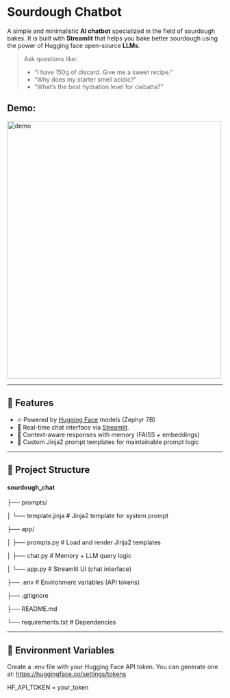 # Sourdough Chatbot

A simple and minimalistic **AI chatbot** specialized in the field of sourdough bakes. It is built with **Streamlit** that helps you bake better sourdough using the power of Hugging face open-source **LLMs**.

> Ask questions like:
> - “I have 150g of discard. Give me a sweet recipe.”
> - “Why does my starter smell acidic?”
> - “What’s the best hydration level for ciabatta?”

## Demo:
<img src="https://github.com/user-attachments/assets/b6a0c8b0-e8f2-447a-8f14-dcca037cf285" alt="demo" width="500" height="600">

---

## 🚀 Features

- 🔥 Powered by [Hugging Face](https://huggingface.co/) models (Zephyr 7B)
- 💬 Real-time chat interface via [Streamlit](https://streamlit.io/).
- 🤖 Context-aware responses with memory (FAISS + embeddings)
- 🌿 Custom Jinja2 prompt templates for maintainable prompt logic

---

## 📁 Project Structure

#### sourdough_chat


├── prompts/

│   └── template.jinja       # Jinja2 template for system prompt

├── app/

│   ├── prompts.py           # Load and render Jinja2 templates

│   ├── chat.py              # Memory + LLM query logic

│   └── app.py               # Streamlit UI (chat interface)

├── .env                     # Environment variables (API tokens)

├── .gitignore

├── README.md

└── requirements.txt         # Dependencies
                    

---

## 🔐 Environment Variables

Create a .env file with your Hugging Face API token. You can generate one at: https://huggingface.co/settings/tokens

HF_API_TOKEN = your_token

